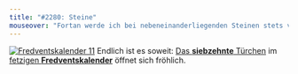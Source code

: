 ```yaml
---
title: "#2280: Steine"
mouseover: "Fortan werde ich bei nebeneinanderliegenden Steinen stets vermuten, dass sie sich küssen."
---
```


<a href="http://www.fonflatter.de/der-fetzige-fredventskalender-2011/" title="Fredventskalender 11"><img src="http://www.fonflatter.de/adv11/fredventskalender_banner.png" alt="Fredventskalender 11" /></a>
Endlich ist es soweit: <a href="http://www.fonflatter.de/2011/12/17/das-17-turchen" title="Fredventskalender 2011">Das <strong>siebzehnte</strong> Türchen</a> im <a href="http://www.fonflatter.de/der-fetzige-fredventskalender-2011/" title="Fredventskalender 2011">fetzigen <strong>Fredventskalender</strong></a> öffnet sich fröhlich.

